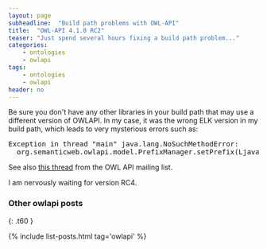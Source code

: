```yaml
---
layout: page
subheadline:  "Build path problems with OWL-API"
title:  "OWL-API 4.1.0 RC2"
teaser: "Just spend several hours fixing a build path problem..."
categories:
    - ontologies
    - owlapi
tags:
    - ontologies
    - owlapi
header: no
---
```


Be sure you don't have any other libraries in your build path that may use a different version of OWLAPI. In my case, it was the wrong ELK version
in my build path, which leads to very mysterious errors such as:
<pre>Exception in thread "main" java.lang.NoSuchMethodError: 
  org.semanticweb.owlapi.model.PrefixManager.setPrefix(Ljava/lang/String;Ljava/lang/String;)V
</pre>

See also [this thread](http://sourceforge.net/p/owlapi/mailman/owlapi-developer/thread/CAD2jOMNsHZwTEKmQ53884rCgijy%2Bkt%2BLJ_u_oFbvUZ1SSGgJFw%40mail.gmail.com/#msg34384274) from the
OWL API mailing list.

I am nervously waiting for version RC4.

### Other owlapi posts
{: .t60 }

{% include list-posts.html tag='owlapi' %}
